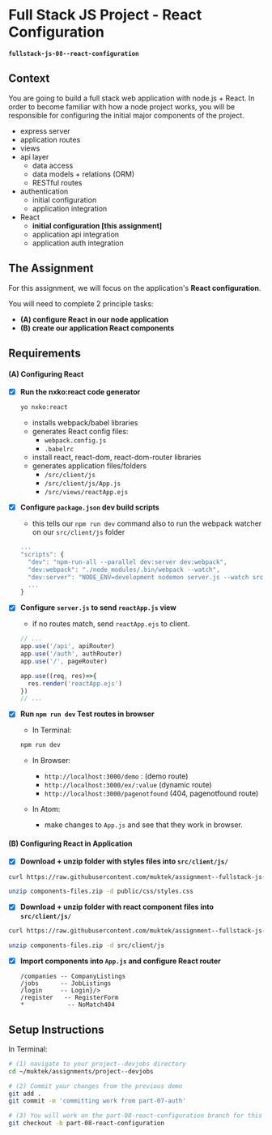 # Full Stack JS Project - React Configuration
**`fullstack-js-08--react-configuration`**


## Context
You are going to build a full stack web application with node.js + React. In order to become familiar with how a node project works, you will be responsible for configuring the  initial major components of the project.  

- express server
- application routes
- views
- api layer
  - data access
  - data models + relations (ORM)
  - RESTful routes
- authentication
  - initial configuration
  - application integration
- React
  - **initial configuration [this assignment]**
  - application api integration
  - application auth integration


## The Assignment
For this assignment, we will focus on the application's **React configuration**.

You will need to complete 2 principle tasks:

- **(A) configure React in our node application**  
- **(B) create our application React components**


## Requirements

#### (A) Configuring React

- [x] **Run the nxko:react code generator**

  ```sh
  yo nxko:react
  ```
  - installs webpack/babel libraries  
  - generates React config files:
    - `webpack.config.js`
    - `.babelrc`
  - install react, react-dom, react-dom-router libraries
  - generates application files/folders
    - `/src/client/js`
    - `/src/client/js/App.js`
    - `/src/views/reactApp.ejs`

- [x] **Configure `package.json` dev build scripts**
  - this tells our `npm run dev` command also to run the webpack watcher on our `src/client/js` folder

  ```js
  ...
  "scripts": {
    "dev": "npm-run-all --parallel dev:server dev:webpack",
    "dev:webpack": "./node_modules/.bin/webpack --watch",
    "dev:server": "NODE_ENV=development nodemon server.js --watch src --watch server.js --ignore src/client",
    ...
  }
  ```

- [x] **Configure `server.js` to send `reactApp.js` view**

  - if no routes match, send `reactApp.ejs` to client.
  ```js
  // ...
  app.use('/api', apiRouter)
  app.use('/auth', authRouter)
  app.use('/', pageRouter)

  app.use((req, res)=>{
    res.render('reactApp.ejs')
  })
  // ...
  ```

- [x] **Run `npm run dev` Test routes in browser**
  - In Terminal:
  ```sh
  npm run dev
  ```

  - In Browser:
    - `http://localhost:3000/demo` : (demo route)
    - `http://localhost:3000/ex/:value` (dynamic route)
    - `http://localhost:3000/pagenotfound` (404, pagenotfound route)

  - In Atom:
    - make changes to `App.js` and see that they work in browser.


#### (B) Configuring React in Application

- [x] **Download + unzip folder with styles files into `src/client/js/`**
```sh
curl https://raw.githubusercontent.com/muktek/assignment--fullstack-js-08-react-integration/master/style-files.zip > style-files.zip

unzip components-files.zip -d public/css/styles.css
```

- [x] **Download + unzip folder with react component files into `src/client/js/`**
```sh
curl https://raw.githubusercontent.com/muktek/assignment--fullstack-js-08-react-integration/master/component-files.zip > components-files.zip

unzip components-files.zip -d src/client/js
```

- [x] **Import components into `App.js` and configure React router**
  ```
  /companies -- CompanyListings
  /jobs      -- JobListings
  /login     -- Login}/>
  /register   -- RegisterForm
  *            -- NoMatch404
  ```

## Setup Instructions

In Terminal:
```sh
# (1) navigate to your project--devjobs directory
cd ~/muktek/assignments/project--devjobs

# (2) Commit your changes from the previous demo
git add .
git commit -m 'committing work from part-07-auth'

# (3) You will work on the part-08-react-configuration branch for this feature
git checkout -b part-08-react-configuration
```
